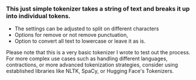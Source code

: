 ### This just simple tokenizer takes a string of text and breaks it up into individual tokens. 
 - The settings can be adjusted to split on different characters
 - Options for remove or not remove punctuation, 
 - Option to convert all text to lowercase or leave it as is.

Please note that this is a very basic tokenizer I wrote to test out the process.
For more complex use cases such as handling different languages, contractions, or more advanced tokenization strategies, consider using established libraries like NLTK, SpaCy, or Hugging Face's Tokenizers.